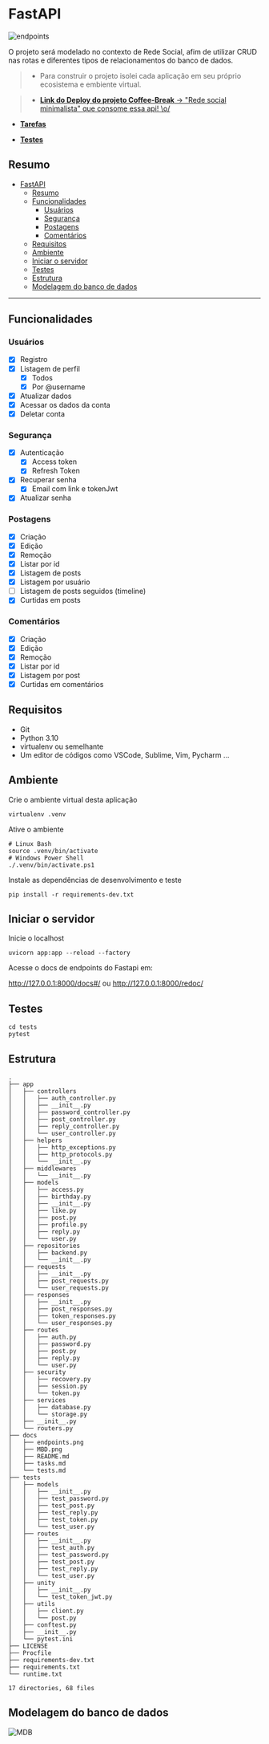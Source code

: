 # FastAPI

![endpoints](endpoints.png)

O projeto será modelado no contexto de Rede Social, afim de utilizar CRUD nas rotas e diferentes tipos de relacionamentos do banco de dados.

> - Para construir o projeto isolei cada aplicação em seu próprio ecosistema e embiente virtual.

> - [**Link do Deploy do projeto Coffee-Break** -> "Rede social minimalista" que consome essa api! \o/](https://coffee-break-network.herokuapp.com/)

- [**Tarefas**](tasks.md)

- [**Testes**](tests.md)

## Resumo

- [FastAPI](#fastapi)
  - [Resumo](#resumo)
  - [Funcionalidades](#funcionalidades)
    - [Usuários](#usuários)
    - [Segurança](#segurança)
    - [Postagens](#postagens)
    - [Comentários](#comentários)
  - [Requisitos](#requisitos)
  - [Ambiente](#ambiente)
  - [Iniciar o servidor](#iniciar-o-servidor)
  - [Testes](#testes)
  - [Estrutura](#estrutura)
  - [Modelagem do banco de dados](#modelagem-do-banco-de-dados)

---

## Funcionalidades

### Usuários

- [x] Registro
- [x] Listagem de perfil
  - [x] Todos
  - [x] Por @username
- [x] Atualizar dados
- [x] Acessar os dados da conta
- [x] Deletar conta

### Segurança

- [x] Autenticação
  - [x] Access token
  - [x] Refresh Token
- [x] Recuperar senha
  - [x] Email com link e tokenJwt
- [x] Atualizar senha

### Postagens

- [x] Criação
- [x] Edição
- [x] Remoção
- [x] Listar por id
- [x] Listagem de posts
- [x] Listagem por usuário
- [ ] Listagem de posts seguidos (timeline)
- [x] Curtidas em posts

### Comentários

- [x] Criação
- [x] Edição
- [x] Remoção
- [x] Listar por id
- [x] Listagem por post
- [x] Curtidas em comentários

## Requisitos

- Git
- Python 3.10
- virtualenv ou semelhante
- Um editor de códigos como VSCode, Sublime, Vim, Pycharm ...

## Ambiente

Crie o ambiente virtual desta aplicação

```console
virtualenv .venv
```

Ative o ambiente

```console
# Linux Bash
source .venv/bin/activate
# Windows Power Shell
./.venv/bin/activate.ps1
```

Instale as dependências de desenvolvimento e teste

```console
pip install -r requirements-dev.txt
```

## Iniciar o servidor

Inicie o localhost

```console
uvicorn app:app --reload --factory
```

Acesse o docs de endpoints do Fastapi em:

<http://127.0.0.1:8000/docs#/> ou <http://127.0.0.1:8000/redoc/>

## Testes

```console
cd tests
pytest
```

## Estrutura

```console
.
├── app
│   ├── controllers
│   │   ├── auth_controller.py
│   │   ├── __init__.py
│   │   ├── password_controller.py
│   │   ├── post_controller.py
│   │   ├── reply_controller.py
│   │   └── user_controller.py
│   ├── helpers
│   │   ├── http_exceptions.py
│   │   ├── http_protocols.py
│   │   └── __init__.py
│   ├── middlewares
│   │   └── __init__.py
│   ├── models
│   │   ├── access.py
│   │   ├── birthday.py
│   │   ├── __init__.py
│   │   ├── like.py
│   │   ├── post.py
│   │   ├── profile.py
│   │   ├── reply.py
│   │   └── user.py
│   ├── repositories
│   │   ├── backend.py
│   │   └── __init__.py
│   ├── requests
│   │   ├── __init__.py
│   │   ├── post_requests.py
│   │   └── user_requests.py
│   ├── responses
│   │   ├── __init__.py
│   │   ├── post_responses.py
│   │   ├── token_responses.py
│   │   └── user_responses.py
│   ├── routes
│   │   ├── auth.py
│   │   ├── password.py
│   │   ├── post.py
│   │   ├── reply.py
│   │   └── user.py
│   ├── security
│   │   ├── recovery.py
│   │   ├── session.py
│   │   └── token.py
│   ├── services
│   │   ├── database.py
│   │   └── storage.py
│   ├── __init__.py
│   └── routers.py
├── docs
│   ├── endpoints.png
│   ├── MBD.png
│   ├── README.md
│   ├── tasks.md
│   └── tests.md
├── tests
│   ├── models
│   │   ├── __init__.py
│   │   ├── test_password.py
│   │   ├── test_post.py
│   │   ├── test_reply.py
│   │   ├── test_token.py
│   │   └── test_user.py
│   ├── routes
│   │   ├── __init__.py
│   │   ├── test_auth.py
│   │   ├── test_password.py
│   │   ├── test_post.py
│   │   ├── test_reply.py
│   │   └── test_user.py
│   ├── unity
│   │   ├── __init__.py
│   │   └── test_token_jwt.py
│   ├── utils
│   │   ├── client.py
│   │   └── post.py
│   ├── conftest.py
│   ├── __init__.py
│   └── pytest.ini
├── LICENSE
├── Procfile
├── requirements-dev.txt
├── requirements.txt
└── runtime.txt

17 directories, 68 files
```

## Modelagem do banco de dados

![MDB](MBD.png)
